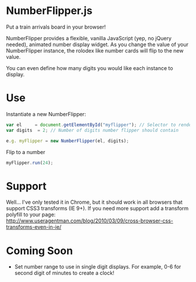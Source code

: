 NumberFlipper.js
=====
Put a train arrivals board in your browser!

NumberFlipper provides a flexible, vanilla JavaScript (yep, no jQuery needed), animated number display widget. As you change the value of your NumberFlipper instance, the rolodex like number cards will flip to the new value.

You can even define how many digits you would like each instance to display.

Use
===

Instantiate a new NumberFlipper:

```javascript
var el     = document.getElementById("myflipper"); // Selector to render the NumberFlipper in
var digits  = 2; // Number of digits number flipper should contain

e.g. myFlipper = new NumberFlipper(el, digits);
```

Flip to a number

```javascript
myFlipper.run(24);
```

Support
=======

Well... I've only tested it in Chrome, but it should work in all browsers that support CSS3 transforms (IE 9+). If you need more support add a transform polyfill to your page:
http://www.useragentman.com/blog/2010/03/09/cross-browser-css-transforms-even-in-ie/

Coming Soon
===========

* Set number range to use in single digit displays. For example, 0-6 for second digit of minutes to create a clock!
